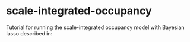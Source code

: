 # scale-integrated-occupancy
Tutorial for running the scale-integrated occupancy model with Bayesian lasso described in: 
